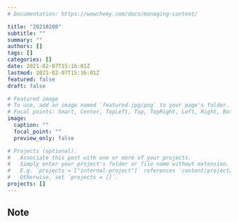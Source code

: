 ```yaml
---
# Documentation: https://wowchemy.com/docs/managing-content/

title: "20210208"
subtitle: ""
summary: ""
authors: []
tags: []
categories: []
date: 2021-02-07T15:16:01Z
lastmod: 2021-02-07T15:16:01Z
featured: false
draft: false

# Featured image
# To use, add an image named `featured.jpg/png` to your page's folder.
# Focal points: Smart, Center, TopLeft, Top, TopRight, Left, Right, BottomLeft, Bottom, BottomRight.
image:
  caption: ""
  focal_point: ""
  preview_only: false

# Projects (optional).
#   Associate this post with one or more of your projects.
#   Simply enter your project's folder or file name without extension.
#   E.g. `projects = ["internal-project"]` references `content/project/deep-learning/index.md`.
#   Otherwise, set `projects = []`.
projects: []
---
```


## Note

